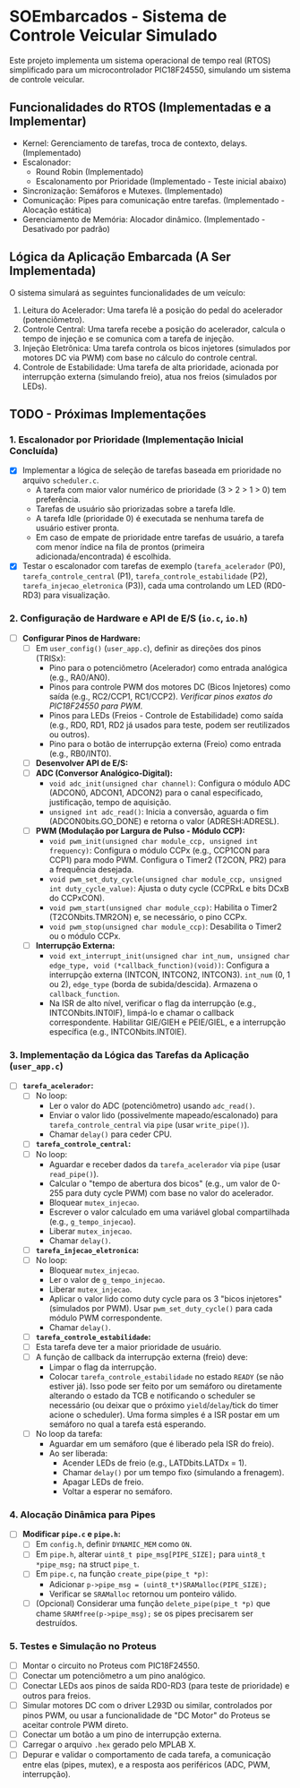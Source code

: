 # SOEmbarcados - Sistema de Controle Veicular Simulado

Este projeto implementa um sistema operacional de tempo real (RTOS) simplificado para um microcontrolador PIC18F24550, simulando um sistema de controle veicular.

## Funcionalidades do RTOS (Implementadas e a Implementar)

*   Kernel: Gerenciamento de tarefas, troca de contexto, delays. (Implementado)
*   Escalonador:
    *   Round Robin (Implementado)
    *   Escalonamento por Prioridade (Implementado - Teste inicial abaixo)
*   Sincronização: Semáforos e Mutexes. (Implementado)
*   Comunicação: Pipes para comunicação entre tarefas. (Implementado - Alocação estática)
*   Gerenciamento de Memória: Alocador dinâmico. (Implementado - Desativado por padrão)

## Lógica da Aplicação Embarcada (A Ser Implementada)

O sistema simulará as seguintes funcionalidades de um veículo:

1.  Leitura do Acelerador: Uma tarefa lê a posição do pedal do acelerador (potenciômetro).
2.  Controle Central: Uma tarefa recebe a posição do acelerador, calcula o tempo de injeção e se comunica com a tarefa de injeção.
3.  Injeção Eletrônica: Uma tarefa controla os bicos injetores (simulados por motores DC via PWM) com base no cálculo do controle central.
4.  Controle de Estabilidade: Uma tarefa de alta prioridade, acionada por interrupção externa (simulando freio), atua nos freios (simulados por LEDs).

## TODO - Próximas Implementações

### 1. Escalonador por Prioridade (Implementação Inicial Concluída)

*   [x] Implementar a lógica de seleção de tarefas baseada em prioridade no arquivo `scheduler.c`.
    *   A tarefa com maior valor numérico de prioridade (3 > 2 > 1 > 0) tem preferência.
    *   Tarefas de usuário são priorizadas sobre a tarefa Idle.
    *   A tarefa Idle (prioridade 0) é executada se nenhuma tarefa de usuário estiver pronta.
    *   Em caso de empate de prioridade entre tarefas de usuário, a tarefa com menor índice na fila de prontos (primeira adicionada/encontrada) é escolhida.
*   [x] Testar o escalonador com tarefas de exemplo (`tarefa_acelerador` (P0), `tarefa_controle_central` (P1), `tarefa_controle_estabilidade` (P2), `tarefa_injecao_eletronica` (P3)), cada uma controlando um LED (RD0-RD3) para visualização.

### 2. Configuração de Hardware e API de E/S (`io.c`, `io.h`)

*   [ ] **Configurar Pinos de Hardware:**
    *   [ ] Em `user_config()` (`user_app.c`), definir as direções dos pinos (TRISx):
        *   Pino para o potenciômetro (Acelerador) como entrada analógica (e.g., RA0/AN0).
        *   Pinos para controle PWM dos motores DC (Bicos Injetores) como saída (e.g., RC2/CCP1, RC1/CCP2). *Verificar pinos exatos do PIC18F24550 para PWM*.
        *   Pinos para LEDs (Freios - Controle de Estabilidade) como saída (e.g., RD0, RD1, RD2 já usados para teste, podem ser reutilizados ou outros).
        *   Pino para o botão de interrupção externa (Freio) como entrada (e.g., RB0/INT0).
    *   [ ] **Desenvolver API de E/S:**
    *   [ ] **ADC (Conversor Analógico-Digital):**
        *   `void adc_init(unsigned char channel)`: Configura o módulo ADC (ADCON0, ADCON1, ADCON2) para o canal especificado, justificação, tempo de aquisição.
        *   `unsigned int adc_read()`: Inicia a conversão, aguarda o fim (ADCON0bits.GO_DONE) e retorna o valor (ADRESH:ADRESL).
    *   [ ] **PWM (Modulação por Largura de Pulso - Módulo CCP):**
        *   `void pwm_init(unsigned char module_ccp, unsigned int frequency)`: Configura o módulo CCPx (e.g., CCP1CON para CCP1) para modo PWM. Configura o Timer2 (T2CON, PR2) para a frequência desejada.
        *   `void pwm_set_duty_cycle(unsigned char module_ccp, unsigned int duty_cycle_value)`: Ajusta o duty cycle (CCPRxL e bits DCxB do CCPxCON).
        *   `void pwm_start(unsigned char module_ccp)`: Habilita o Timer2 (T2CONbits.TMR2ON) e, se necessário, o pino CCPx.
        *   `void pwm_stop(unsigned char module_ccp)`: Desabilita o Timer2 ou o módulo CCPx.
    *   [ ] **Interrupção Externa:**
        *   `void ext_interrupt_init(unsigned char int_num, unsigned char edge_type, void (*callback_function)(void))`: Configura a interrupção externa (INTCON, INTCON2, INTCON3). `int_num` (0, 1 ou 2), `edge_type` (borda de subida/descida). Armazena o `callback_function`.
        *   Na ISR de alto nível, verificar o flag da interrupção (e.g., INTCONbits.INT0IF), limpá-lo e chamar o callback correspondente. Habilitar GIE/GIEH e PEIE/GIEL, e a interrupção específica (e.g., INTCONbits.INT0IE).

### 3. Implementação da Lógica das Tarefas da Aplicação (`user_app.c`)

*   [ ] **`tarefa_acelerador`:**
    *   [ ] No loop:
        *   Ler o valor do ADC (potenciômetro) usando `adc_read()`.
        *   Enviar o valor lido (possivelmente mapeado/escalonado) para `tarefa_controle_central` via `pipe` (usar `write_pipe()`).
        *   Chamar `delay()` para ceder CPU.
    *   [ ] **`tarefa_controle_central`:**
    *   [ ] No loop:
        *   Aguardar e receber dados da `tarefa_acelerador` via `pipe` (usar `read_pipe()`).
        *   Calcular o "tempo de abertura dos bicos" (e.g., um valor de 0-255 para duty cycle PWM) com base no valor do acelerador.
        *   Bloquear `mutex_injecao`.
        *   Escrever o valor calculado em uma variável global compartilhada (e.g., `g_tempo_injecao`).
        *   Liberar `mutex_injecao`.
        *   Chamar `delay()`.
    *   [ ] **`tarefa_injecao_eletronica`:**
    *   [ ] No loop:
        *   Bloquear `mutex_injecao`.
        *   Ler o valor de `g_tempo_injecao`.
        *   Liberar `mutex_injecao`.
        *   Aplicar o valor lido como duty cycle para os 3 "bicos injetores" (simulados por PWM). Usar `pwm_set_duty_cycle()` para cada módulo PWM correspondente.
        *   Chamar `delay()`.
    *   [ ] **`tarefa_controle_estabilidade`:**
    *   [ ] Esta tarefa deve ter a maior prioridade de usuário.
    *   [ ] A função de callback da interrupção externa (freio) deve:
        *   Limpar o flag da interrupção.
        *   Colocar `tarefa_controle_estabilidade` no estado `READY` (se não estiver já). Isso pode ser feito por um semáforo ou diretamente alterando o estado da TCB e notificando o scheduler se necessário (ou deixar que o próximo `yield`/`delay`/tick do timer acione o scheduler). Uma forma simples é a ISR postar em um semáforo no qual a tarefa está esperando.
    *   [ ] No loop da tarefa:
        *   Aguardar em um semáforo (que é liberado pela ISR do freio).
        *   Ao ser liberada:
            *   Acender LEDs de freio (e.g., LATDbits.LATDx = 1).
            *   Chamar `delay()` por um tempo fixo (simulando a frenagem).
            *   Apagar LEDs de freio.
            *   Voltar a esperar no semáforo.

### 4. Alocação Dinâmica para Pipes

*   [ ] **Modificar `pipe.c` e `pipe.h`:**
    *   [ ] Em `config.h`, definir `DYNAMIC_MEM` como `ON`.
    *   [ ] Em `pipe.h`, alterar `uint8_t pipe_msg[PIPE_SIZE];` para `uint8_t *pipe_msg;` na struct `pipe_t`.
    *   [ ] Em `pipe.c`, na função `create_pipe(pipe_t *p)`:
        *   Adicionar `p->pipe_msg = (uint8_t*)SRAMalloc(PIPE_SIZE);`
        *   Verificar se `SRAMalloc` retornou um ponteiro válido.
    *   [ ] (Opcional) Considerar uma função `delete_pipe(pipe_t *p)` que chame `SRAMfree(p->pipe_msg);` se os pipes precisarem ser destruídos.

### 5. Testes e Simulação no Proteus

*   [ ] Montar o circuito no Proteus com PIC18F24550.
*   [ ] Conectar um potenciômetro a um pino analógico.
*   [ ] Conectar LEDs aos pinos de saída RD0-RD3 (para teste de prioridade) e outros para freios.
*   [ ] Simular motores DC com o driver L293D ou similar, controlados por pinos PWM, ou usar a funcionalidade de "DC Motor" do Proteus se aceitar controle PWM direto.
*   [ ] Conectar um botão a um pino de interrupção externa.
*   [ ] Carregar o arquivo `.hex` gerado pelo MPLAB X.
*   [ ] Depurar e validar o comportamento de cada tarefa, a comunicação entre elas (pipes, mutex), e a resposta aos periféricos (ADC, PWM, interrupção).